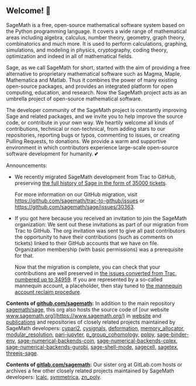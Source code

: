 ## Welcome! 👋

SageMath is a free, open-source mathematical software system based on the
Python programming language. It covers a wide range of mathematical areas
including algebra, calculus, number theory, geometry, graph theory,
combinatorics and much more. It is used to perform calculations, graphing,
simulations, and modeling in physics, cryptography, coding theory, optimization
and indeed in all of mathematical fields.

Sage, as we call SageMath for short, started with the aim of providing a free
alternative to proprietary mathematical software such as Magma, Maple,
Mathematica and Matlab. Thus it combines the power of many existing open-source
packages, and provides an integrated platform for open computing, education, and 
research. Now the SageMath project acts as an umbrella project
of open-source mathematical software.

The developer community of the SageMath project is constantly improving Sage
and related packages, and we invite you to help improve the source code, or
contribute in your own way. We heartily welcome all kinds of contributions,
technical or non-technical, from adding stars to our repositories, reporting
bugs or typos, commenting to issues, or creating Pulling Requests, to
donations. We provide a warm and supportive environment in which contributors
experience large-scale open-source software development for humanity. :two_hearts:

Announcements:

- We recently migrated SageMath development from Trac to GitHub,
  preserving [the full history of Sage in the form of 35000 tickets](https://github.com/sagemath/sage/issues).
  
  For more information on our GitHub migration, visit https://github.com/sagemath/trac-to-github/issues or 
  https://github.com/sagemath/sage/issues/30363.

- If you got here because you received an invitation to join the SageMath
  organization: We sent out these invitations as part of our migration from
  Trac to GitHub. The org invitation was sent to give all past contributors the
  opportunity to have their contributions (such as comments on tickets) linked
  to their GitHub accounts that we have on file.  Organization membership (with
  basic permissions) was a prerequisite for that.

  Now that the migration is complete, you can check that your contributions are
  well preserved in [the issues converted from Trac, numbered up to 34959](https://github.com/sagemath/sage/issues).
  If you are represented by a so-called mannequin account, a placeholder, then stay tuned to
  [the mannequin account reclaim procedure](https://github.com/sagemath/trac-to-github/issues/173).
  
**Contents of [github.com/sagemath](https://github.com/orgs/sagemath/repositories?q=&type=all&language=&sort=stargazers):** In addition to the main repository [sagemath/sage](https://github.com/sagemath/sage), this org also hosts the source code of [our website www.sagemath.org](https://www.sagemath.org/) in [website](https://github.com/sagemath/website) and [publications]( https://github.com/sagemath/publications) and repositories of closely related projects maintained by SageMath developers: [cypari2](https://github.com/sagemath/cypari2), [cysignals](https://github.com/sagemath/cysignals), [deformation](https://github.com/sagemath/deformation), [memory_allocator](https://github.com/sagemath/memory_allocator), [modular_resolution](https://github.com/sagemath/modular_resolution), [pari-jupyter](https://github.com/sagemath/pari-jupyter), [p_group_cohomology](https://github.com/sagemath/p_group_cohomology), [pplpy](https://github.com/sagemath/pplpy), [sage-binder-env](https://github.com/sagemath/sage-binder-env), [sage-numerical-backends-coin](https://github.com/sagemath/sage-numerical-backends-coin), [sage-numerical-backends-cplex](https://github.com/sagemath/sage-numerical-backends-cplex), [sage-numerical-backends-gurobi](https://github.com/sagemath/sage-numerical-backends-gurobi), [sage-shell-mode](https://github.com/sagemath/sage-shell-mode), [sagecell](https://github.com/sagemath/sagecell), [sagetex](https://github.com/sagemath/sagetex), [threejs-sage](https://github.com/sagemath/threejs-sage).

**Contents of [gitlab.com/sagemath](https://gitlab.com/sagemath):** Our sister org at GitLab.com hosts or archives a few other closely related projects maintained by SageMath developers: [lcalc](https://gitlab.com/sagemath/lcalc), [symmetrica](https://gitlab.com/sagemath/symmetrica), [zn_poly](https://gitlab.com/sagemath/zn_poly).




